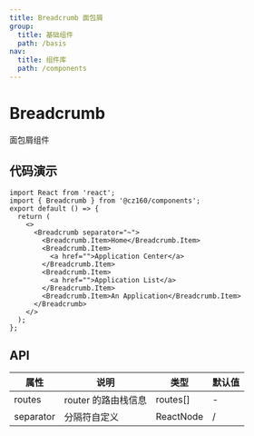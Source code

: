 ```yaml
---
title: Breadcrumb 面包屑
group:
  title: 基础组件
  path: /basis
nav:
  title: 组件库
  path: /components
---
```


# Breadcrumb

面包屑组件

## 代码演示

```tsx
import React from 'react';
import { Breadcrumb } from '@cz160/components';
export default () => {
  return (
    <>
      <Breadcrumb separator="~">
        <Breadcrumb.Item>Home</Breadcrumb.Item>
        <Breadcrumb.Item>
          <a href="">Application Center</a>
        </Breadcrumb.Item>
        <Breadcrumb.Item>
          <a href="">Application List</a>
        </Breadcrumb.Item>
        <Breadcrumb.Item>An Application</Breadcrumb.Item>
      </Breadcrumb>
    </>
  );
};
```

## API

| 属性      | 说明                | 类型      | 默认值 |
| --------- | ------------------- | --------- | ------ |
| routes    | router 的路由栈信息 | routes[]  | -      |
| separator | 分隔符自定义        | ReactNode | /      |
